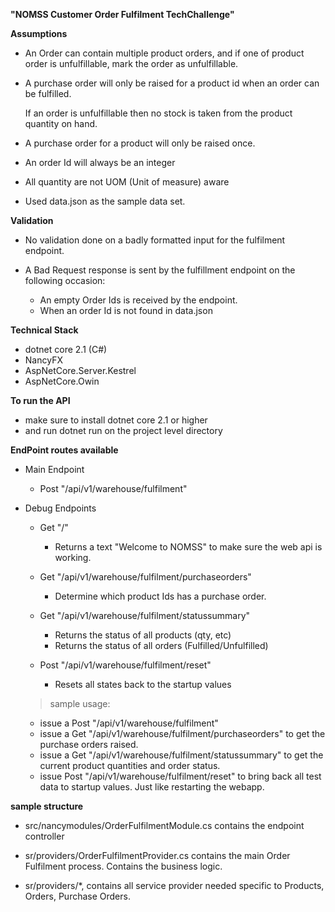 **__"NOMSS Customer Order Fulfilment TechChallenge"__** 

**Assumptions**
- An Order can contain multiple product orders,
  and if one of product order is unfulfillable, mark the order as unfulfillable.

- A purchase order will only be raised for a product id when an order can be fulfilled. 
  
  If an order is unfulfillable then no stock is taken from the product quantity on hand. 

- A purchase order for a product will only be raised once.

- An order Id will always be an integer

- All quantity are not UOM (Unit of measure) aware

- Used data.json as the sample data set.

**Validation**
- No validation done on a badly formatted input for the fulfilment endpoint.

- A Bad Request response is sent by the fulfillment endpoint on the following occasion:
  - An empty Order Ids is received by the endpoint.
  - When an order Id is not found in data.json
  
      
**Technical Stack**
- dotnet core 2.1 (C#)
- NancyFX
- AspNetCore.Server.Kestrel
- AspNetCore.Owin

**To run the API**
- make sure to install dotnet core 2.1 or higher
- and run dotnet run on the project level directory

**EndPoint routes available**
- Main Endpoint 
  - Post "/api/v1/warehouse/fulfilment"  

- Debug Endpoints
  - Get "/" 
    -  Returns a text "Welcome to NOMSS" to make sure the web api is working.

  - Get "/api/v1/warehouse/fulfilment/purchaseorders"
    -  Determine which product Ids has a purchase order. 
  
  - Get "/api/v1/warehouse/fulfilment/statussummary"
    -  Returns the status of all products (qty, etc)
    -  Returns the status of all orders (Fulfilled/Unfulfilled)

  - Post "/api/v1/warehouse/fulfilment/reset"
    -  Resets all states back to the startup values
    
  > sample usage:
    - issue a Post "/api/v1/warehouse/fulfilment"  
    - issue a Get "/api/v1/warehouse/fulfilment/purchaseorders" to get the purchase orders raised.
    - issue a Get "/api/v1/warehouse/fulfilment/statussummary" to get the current product quantities and order status.
    - issue Post "/api/v1/warehouse/fulfilment/reset" to bring back all test data
      to startup values.  Just like restarting the webapp. 

**sample structure**
- src/nancymodules/OrderFulfilmentModule.cs contains the endpoint controller
- sr/providers/OrderFulfilmentProvider.cs contains the main Order
  Fulfilment process.  Contains the business logic.

- sr/providers/*, contains all service provider needed specific to 
  Products, Orders, Purchase Orders.  

